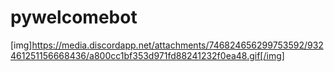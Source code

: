 # pywelcomebot
[img]https://media.discordapp.net/attachments/746824656299753592/932461251156668436/a800cc1bf353d971fd88241232f0ea48.gif[/img]
